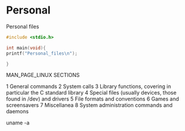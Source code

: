 # Personal
Personal files 

```c
#include <stdio.h>

int main(void){
printf("Personal_files\n");

}
```

MAN_PAGE_LINUX SECTIONS

1 	General commands
2 	System calls
3 	Library functions, covering in particular the C standard library
4 	Special files (usually devices, those found in /dev) and drivers
5 	File formats and conventions
6 	Games and screensavers
7 	Miscellanea
8 	System administration commands and daemons

uname -a

